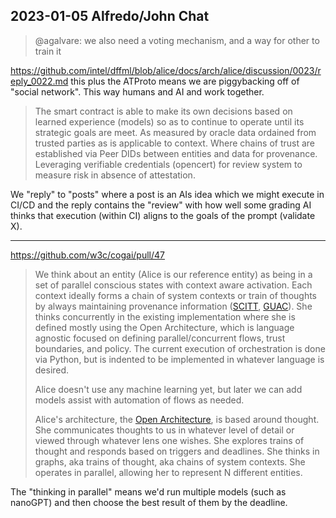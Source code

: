 ## 2023-01-05 Alfredo/John Chat

> @agalvare: we also need a voting mechanism, and a way for other to train it

https://github.com/intel/dffml/blob/alice/docs/arch/alice/discussion/0023/reply_0022.md this plus the ATProto means we are piggybacking off of "social network". This way humans and AI and work together.

> The smart contract is able to make its own decisions based on learned experience (models) so as to continue to operate until its strategic goals are meet. As measured by oracle data ordained from trusted parties as is applicable to context. Where chains of trust are established via Peer DIDs between entities and data for provenance. Leveraging verifiable credentials (opencert) for review system to measure risk in absence of attestation.

We "reply" to "posts" where a post is an AIs idea which we might execute in CI/CD and the reply contains the "review" with how well some grading AI thinks that execution (within CI) aligns to the goals of the prompt (validate X).


---

https://github.com/w3c/cogai/pull/47

> We think about an entity (Alice is our reference entity) as being in a set of parallel conscious states with context aware activation. Each context ideally forms a chain of system contexts or train of thoughts by always maintaining provenance information ([SCITT](https://scitt.io/), [GUAC](https://security.googleblog.com/2022/10/announcing-guac-great-pairing-with-slsa.html)). She thinks concurrently in the existing implementation where she is defined mostly using the Open Architecture, which is language agnostic focused on defining parallel/concurrent flows, trust boundaries, and policy. The current execution of orchestration is done via Python, but is indented to be implemented in whatever language is desired.
> 
> Alice doesn't use any machine learning yet, but later we can add models assist with automation of flows as needed.
>
> Alice's architecture, the [Open Architecture](https://github.com/intel/dffml/tree/alice/docs/arch/0009-Open-Architecture.rst), is based around thought. She communicates thoughts to us in whatever level of detail or viewed through whatever lens one wishes. She explores trains of thought and responds based on triggers and deadlines. She thinks in graphs, aka trains of thought, aka chains of system contexts. She operates in parallel, allowing her to represent N different entities.

The "thinking in parallel" means we'd run multiple models (such as nanoGPT) and then choose the best result of them by the deadline.